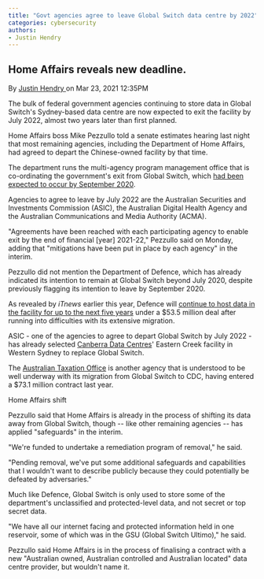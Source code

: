 ```yaml
---
title: "Govt agencies agree to leave Global Switch data centre by 2022"
categories: cybersecurity
authors:
- Justin Hendry
---
```





Home Affairs reveals new deadline.
----------------------------------

By [Justin Hendry ](https://www.itnews.asia/author/justin-hendry-1167397)on Mar 23, 2021 12:35PM

The bulk of federal government agencies continuing to store data in Global Switch's Sydney-based data centre are now expected to exit the facility by July 2022, almost two years later than first planned.

Home Affairs boss Mike Pezzullo told a senate estimates hearing last night that most remaining agencies, including the Department of Home Affairs, had agreed to depart the Chinese-owned facility by that time.

The department runs the multi-agency program management office that is co-ordinating the government's exit from Global Switch, which [had been expected to occur by September 2020](https://www.afr.com/companies/telecommunications/federal-bodies-struggle-to-exit-chinese-owned-data-centre-20200304-p546p5).

Agencies to agree to leave by July 2022 are the Australian Securities and Investments Commission (ASIC), the Australian Digital Health Agency and the Australian Communications and Media Authority (ACMA).

"Agreements have been reached with each participating agency to enable exit by the end of financial [year] 2021-22," Pezzullo said on Monday, adding that "mitigations have been put in place by each agency" in the interim.

Pezzullo did not mention the Department of Defence, which has already indicated its intention to remain at Global Switch beyond July 2020, despite previously flagging its intention to leave by September 2020.

As revealed by *iTnews* earlier this year, Defence will [continue to host data in the facility for up to the next five years](https://www.itnews.com.au/news/defence-delays-global-switch-data-centre-exit-by-up-to-five-years-560042) under a $53.5 million deal after running into difficulties with its extensive migration.

ASIC - one of the agencies to agree to depart Global Switch by July 2022 - has already selected [Canberra Data Centres](https://www.itnews.com.au/news/asic-swaps-global-switch-for-canberra-data-centres-559763)' Eastern Creek facility in Western Sydney to replace Global Switch.

The [Australian Taxation Office](https://www.itnews.com.au/news/ato-inks-73m-deal-with-canberra-data-centres-546688) is another agency that is understood to be well underway with its migration from Global Switch to CDC, having entered a $73.1 million contract last year.

Home Affairs shift

Pezzullo said that Home Affairs is already in the process of shifting its data away from Global Switch, though -- like other remaining agencies -- has applied "safeguards" in the interim.

"We're funded to undertake a remediation program of removal," he said.

"Pending removal, we've put some additional safeguards and capabilities that I wouldn't want to describe publicly because they could potentially be defeated by adversaries."

Much like Defence, Global Switch is only used to store some of the department's unclassified and protected-level data, and not secret or top secret data.

"We have all our internet facing and protected information held in one reservoir, some of which was in the GSU (Global Switch Ultimo)," he said.

Pezzullo said Home Affairs is in the process of finalising a contract with a new "Australian owned, Australian controlled and Australian located" data centre provider, but wouldn't name it.
